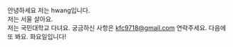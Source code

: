 안녕하세요 저는 hwang입니다.  
저는 서울 살아요.  
저는 국민대학교 다녀요. 
궁금하신 사항은 kfc9718@gmail.com 연락주세요.
다음에 또 봐요. 화요일입니다!   